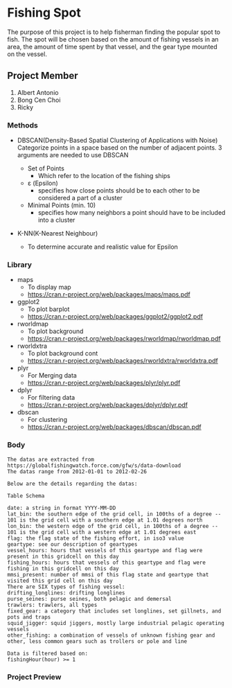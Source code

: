 # Fishing Spot
	
  The purpose of this project is to help fisherman finding the popular spot to fish. 
  The spot will be chosen based on the amount of fishing vessels in an area, 
  the amount of time spent by that vessel, and the gear type mounted on the vessel.

## Project Member
1. Albert Antonio
2. Bong Cen Choi
3. Ricky

### Methods
* DBSCAN(Density-Based Spatial Clustering of Applications with Noise)
Categorize points in a space based on the number of adjacent points.
3 arguments are needed to use DBSCAN
  * Set of Points
    * Which refer to the location of the fishing ships
  * ε (Epsilon)
    * specifies how close points should be to each other to be considered a part of a cluster
  * Minimal Points (min. 10)
    * specifies how many neighbors a point should have to be included into a cluster
    
* K-NN(K-Nearest Neighbour)
    * To determine accurate and realistic value for Epsilon
    
### Library
* maps
  * To display map
  * https://cran.r-project.org/web/packages/maps/maps.pdf
* ggplot2
  * To plot barplot
  * https://cran.r-project.org/web/packages/ggplot2/ggplot2.pdf
* rworldmap
  * To plot background
  * https://cran.r-project.org/web/packages/rworldmap/rworldmap.pdf
* rworldxtra
  * To plot background cont
  * https://cran.r-project.org/web/packages/rworldxtra/rworldxtra.pdf
* plyr
  * For Merging data
  * https://cran.r-project.org/web/packages/plyr/plyr.pdf
* dplyr
  * For filtering data
  * https://cran.r-project.org/web/packages/dplyr/dplyr.pdf
* dbscan
  * For clustering 
  * https://cran.r-project.org/web/packages/dbscan/dbscan.pdf

### Body
```
The datas are extracted from https://globalfishingwatch.force.com/gfw/s/data-download
The datas range from 2012-01-01 to 2012-02-26

Below are the details regarding the datas:

Table Schema

date: a string in format YYYY-MM-DD
lat_bin: the southern edge of the grid cell, in 100ths of a degree -- 101 is the grid cell with a southern edge at 1.01 degrees north
lon_bin: the western edge of the grid cell, in 100ths of a degree -- 101 is the grid cell with a western edge at 1.01 degrees east
flag: the flag state of the fishing effort, in iso3 value
geartype: see our description of geartypes
vessel_hours: hours that vessels of this geartype and flag were present in this gridcell on this day
fishing_hours: hours that vessels of this geartype and flag were fishing in this gridcell on this day
mmsi_present: number of mmsi of this flag state and geartype that visited this grid cell on this day
There are SIX types of fishing vessel:
drifting_longlines: drifting longlines
purse_seines: purse seines, both pelagic and demersal
trawlers: trawlers, all types
fixed_gear: a category that includes set longlines, set gillnets, and pots and traps
squid_jigger: squid jiggers, mostly large industrial pelagic operating vessels
other_fishing: a combination of vessels of unknown fishing gear and other, less common gears such as trollers or pole and line

Data is filtered based on:
fishingHour(hour) >= 1 
```

### Project Preview

